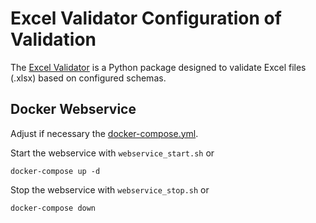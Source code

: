 # Excel Validator Configuration of Validation

The [Excel Validator](..) is a Python package designed to validate Excel files (.xlsx) based on configured schemas. 

## Docker Webservice

Adjust if necessary the [docker-compose.yml](docker-compose.yml).

Start the webservice with `webservice_start.sh` or

```
docker-compose up -d
```

Stop the webservice with `webservice_stop.sh` or

```
docker-compose down
```
